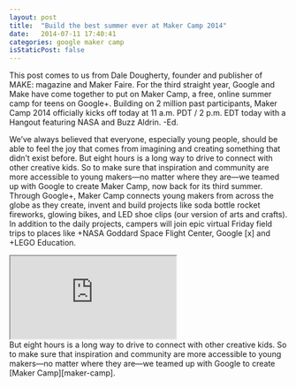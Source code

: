 ```yaml
---
layout: post
title:  "Build the best summer ever at Maker Camp 2014"
date:   2014-07-11 17:40:41
categories: google maker camp
isStaticPost: false
---
```


This post comes to us from Dale Dougherty, founder and publisher of MAKE: magazine and Maker Faire. For the third straight year, Google and Make have come together to put on Maker Camp, a free, online summer camp for teens on Google+. Building on 2 million past participants, Maker Camp 2014 officially kicks off today at 11 a.m. PDT / 2 p.m. EDT today with a Hangout featuring NASA and Buzz Aldrin. -Ed.

We’ve always believed that everyone, especially young people, should be able to feel the joy that comes from imagining and creating something that didn’t exist before. But eight hours is a long way to drive to connect with other creative kids. So to make sure that inspiration and community are more accessible to young makers—no matter where they are—we teamed up with Google to create Maker Camp, now back for its third summer. Through Google+, Maker Camp connects young makers from across the globe as they create, invent and build projects like soda bottle rocket fireworks, glowing bikes, and LED shoe clips (our version of arts and crafts). In addition to the daily projects, campers will join epic virtual Friday field trips to places like +NASA Goddard Space Flight Center, Google [x] and +LEGO Education.
<div><div class="embed-responsive embed-responsive-16by9"><iframe class="embed-responsive-item" src="http://www.youtube.com/embed/eonbU6hZ7Ig"></iframe></div></div>
But eight hours is a long way to drive to connect with other creative kids. So to make sure that inspiration and community are more accessible to young makers—no matter where they are—we teamed up with Google to create
[Maker Camp][maker-camp].


[maker-camp]: https://plus.google.com/+MAKE/posts